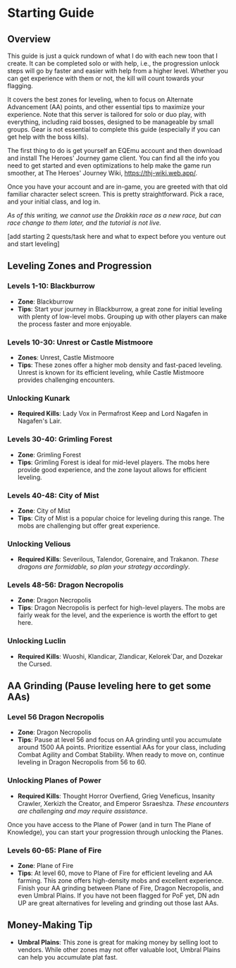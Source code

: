 # Starting Guide

## Overview
This guide is just a quick rundown of what I do with each new toon that I create. It can be completed solo or with help, i.e., the progression unlock steps will go by faster and easier with help from a higher level. Whether you can get experience with them or not, the kill will count towards your flagging.

It covers the best zones for leveling, when to focus on Alternate Advancement (AA) points, and other essential tips to maximize your experience. Note that this server is tailored for solo or duo play, with everything, including raid bosses, designed to be manageable by small groups. Gear is not essential to complete this guide (especially if you can get help with the boss kills).

The first thing to do is get yourself an EQEmu account and then download and install The Heroes' Journey game client. You can find all the info you need to get started and even optimizations to help make the game run smoother, at The Heroes' Journey Wiki, https://thj-wiki.web.app/.

Once you have your account and are in-game, you are greeted with that old familiar character select screen. This is pretty straightforward. Pick a race, and your initial class, and log in. 

*As of this writing, we cannot use the Drakkin race as a new race, but can race change to them later, and the tutorial is not live.*

[add starting 2 quests/task here and what to expect before you venture out and start leveling]

## Leveling Zones and Progression

### Levels 1-10: Blackburrow
- **Zone**: Blackburrow
- **Tips**: Start your journey in Blackburrow, a great zone for initial leveling with plenty of low-level mobs. Grouping up with other players can make the process faster and more enjoyable.

### Levels 10-30: Unrest or Castle Mistmoore
- **Zones**: Unrest, Castle Mistmoore
- **Tips**: These zones offer a higher mob density and fast-paced leveling. Unrest is known for its efficient leveling, while Castle Mistmoore provides challenging encounters.

### Unlocking Kunark
- **Required Kills**: Lady Vox in Permafrost Keep and Lord Nagafen in Nagafen's Lair. 

### Levels 30-40: Grimling Forest
- **Zone**: Grimling Forest
- **Tips**: Grimling Forest is ideal for mid-level players. The mobs here provide good experience, and the zone layout allows for efficient leveling.

### Levels 40-48: City of Mist
- **Zone**: City of Mist
- **Tips**: City of Mist is a popular choice for leveling during this range. The mobs are challenging but offer great experience.

### Unlocking Velious
- **Required Kills**: Severilous, Talendor, Gorenaire, and Trakanon. *These dragons are formidable, so plan your strategy accordingly*.

### Levels 48-56: Dragon Necropolis
- **Zone**: Dragon Necropolis
- **Tips**: Dragon Necropolis is perfect for high-level players. The mobs are fairly weak for the level, and the experience is worth the effort to get here.

### Unlocking Luclin
- **Required Kills**: Wuoshi, Klandicar, Zlandicar, Kelorek`Dar, and Dozekar the Cursed.

## AA Grinding (Pause leveling here to get some AAs)

### Level 56 Dragon Necropolis
- **Zone**: Dragon Necropolis
- **Tips**: Pause at level 56 and focus on AA grinding until you accumulate around 1500 AA points. Prioritize essential AAs for your class, including Combat Agility and Combat Stability. When ready to move on, continue leveling in Dragon Necropolis from 56 to 60.

### Unlocking Planes of Power
- **Required Kills**: Thought Horror Overfiend, Grieg Veneficus, Insanity Crawler, Xerkizh the Creator, and Emperor Ssraeshza. *These encounters are challenging and may require assistance*.

Once you have access to the Plane of Power (and in turn The Plane of Knowledge), you can start your progression through unlocking the Planes.

### Levels 60-65: Plane of Fire
- **Zone**: Plane of Fire
- **Tips**: At level 60, move to Plane of Fire for efficient leveling and AA farming. This zone offers high-density mobs and excellent experience. Finish your AA grinding between Plane of Fire, Dragon Necropolis, and even Umbral Plains. If you have not been flagged for PoF yet, DN adn UP are great alternatives for leveling and grinding out those last AAs.

## Money-Making Tip
- **Umbral Plains**: This zone is great for making money by selling loot to vendors. While other zones may not offer valuable loot, Umbral Plains can help you accumulate plat fast.
